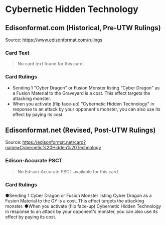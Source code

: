 # Cybernetic Hidden Technology

## Edisonformat.com (Historical, Pre-UTW Rulings)

Source: https://www.edisonformat.com/rulings

### Card Text

> No card text found for this card.

### Card Rulings

*   Sending 1 "Cyber Dragon" or Fusion Monster listing "Cyber Dragon" as a Fusion Material to the Graveyard is a cost. This effect targets the attacking monster.
*   When you activate (flip face-up) "Cybernetic Hidden Technology" in response to an attack by your opponent's monster, you can also use its effect by paying its cost.

## Edisonformat.net (Revised, Post-UTW Rulings)

Source: https://edisonformat.net/card?name=Cybernetic%20Hidden%20Technology

### Edison-Accurate PSCT

> No Edison-Accurate PSCT available for this card.

### Card Rulings

●Sending 1 Cyber Dragon or Fusion Monster listing Cyber Dragon as a Fusion Material to the GY is a cost. This effect targets the attacking monster.
●When you activate (flip face-up) Cybernetic Hidden Technology in response to an attack by your opponent's monster, you can also use its effect by paying its cost.
            